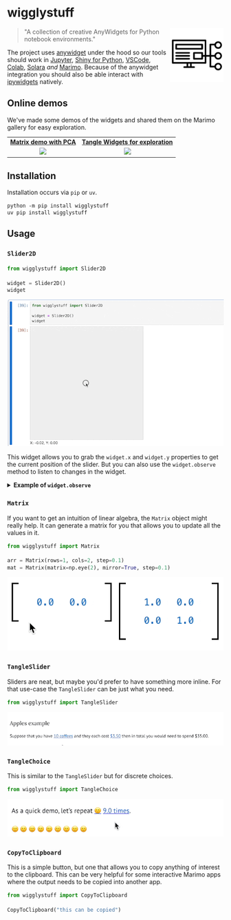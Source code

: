 # wigglystuff 

<img src="imgs/stuff.png" width=125 height=125 align="right" style="z-index: 9999;">

> "A collection of creative AnyWidgets for Python notebook environments."

The project uses [anywidget](https://anywidget.dev/) under the hood so our tools should work in [Jupyter](https://jupyter.org/), [Shiny for Python](https://shiny.posit.co/py/docs/jupyter-widgets.html), [VSCode](https://code.visualstudio.com/docs/datascience/jupyter-notebooks), [Colab](https://colab.google/), [Solara](https://solara.dev/) *and* [Marimo](https://marimo.io/). Because of the anywidget integration you should also be able interact with [ipywidgets](https://ipywidgets.readthedocs.io/en/stable/) natively. 

## Online demos 

We've made some demos of the widgets and shared them on the Marimo gallery for easy exploration. 

<table>
<tr>
<td align="center">
    <a href="https://marimo.io/p/@marimo/interactive-matrices">
        <b>Matrix demo with PCA</b>
    </a>
</td>
<td align="center">
    <a href="https://marimo.io/p/@vincent-d-warmerdam-/tangle-demo">
        <b>Tangle Widgets for exploration</b>
    </a>
</td>
</tr><tr>
<td align="center">
    <a href="https://marimo.io/p/@marimo/interactive-matrices">
        <img src="https://marimo.io/_next/image?url=%2Fimages%2Fgallery%2Finteractive-matrices.gif&w=1080&q=75" width="290"><br>
    </a>
</td>
<td align="center">
    <a href="https://marimo.io/p/@vincent-d-warmerdam-/tangle-demo">
        <img src="https://marimo.io/_next/image?url=%2Fimages%2Fgallery%2Ftangle.gif&w=1080&q=75" width="290"><br>
    </a>
</td>
</tr>
</table>

## Installation 

Installation occurs via `pip` or `uv`. 

```
python -m pip install wigglystuff
uv pip install wigglystuff
```

## Usage

### `Slider2D`

```python
from wigglystuff import Slider2D

widget = Slider2D()
widget
```

![](imgs/slider2d.gif)

This widget allows you to grab the `widget.x` and `widget.y` properties to get the current position of the slider. But you can also use the `widget.observe` method to listen to changes in the widget. 

<details>
<summary><b>Example of <code>widget.observe</code></b></summary>

```python
import ipywidgets
from wigglystuff import Slider2D

widget = Slider2D()
output = ipywidgets.Output()
state = [[0.0, 0.0]]

@output.capture(clear_output=True)
def on_change(change):
    if abs(widget.x - state[-1][0]) > 0.01:
        if abs(widget.y - state[-1][1]) > 0.01:
            state.append([widget.x, widget.y])
    for elem in state[-5:]:
        print(elem)

widget.observe(on_change)
on_change(None)
ipywidgets.HBox([widget, output])
```
</details>

### `Matrix`

If you want to get an intuition of linear algebra, the `Matrix` object might really help. It can generate a matrix for you that allows you to update all the values in it. 

```python
from wigglystuff import Matrix

arr = Matrix(rows=1, cols=2, step=0.1)
mat = Matrix(matrix=np.eye(2), mirror=True, step=0.1)
```

![](imgs/matix.gif)

### `TangleSlider` 

Sliders are neat, but maybe you'd prefer to have something more inline. For that use-case the `TangleSlider` can be just what you need. 

```python
from wigglystuff import TangleSlider
```

![](imgs/tangleslider.gif)

### `TangleChoice` 

This is similar to the `TangleSlider` but for discrete choices. 

```python
from wigglystuff import TangleChoice
```

![](imgs/tanglechoice.gif)

### `CopyToClipboard` 

This is a simple button, but one that allows you to copy anything of interest
to the clipboard. This can be very helpful for some interactive Marimo apps where
the output needs to be copied into another app. 

```python
from wigglystuff import CopyToClipboard

CopyToClipboard("this can be copied")
```
